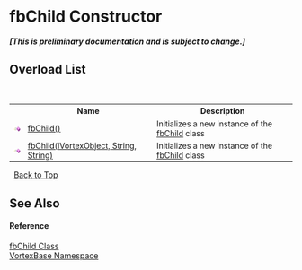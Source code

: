 # fbChild Constructor 
 _**\[This is preliminary documentation and is subject to change.\]**_


## Overload List
&nbsp;<table><tr><th></th><th>Name</th><th>Description</th></tr><tr><td>![Public method](media/pubmethod.gif "Public method")</td><td><a href="M_VortexBase_fbChild__ctor.md">fbChild()</a></td><td>
Initializes a new instance of the <a href="T_VortexBase_fbChild.md">fbChild</a> class</td></tr><tr><td>![Public method](media/pubmethod.gif "Public method")</td><td><a href="M_VortexBase_fbChild__ctor_1.md">fbChild(IVortexObject, String, String)</a></td><td>
Initializes a new instance of the <a href="T_VortexBase_fbChild.md">fbChild</a> class</td></tr></table>&nbsp;
<a href="#fbchild-constructor">Back to Top</a>

## See Also


#### Reference
<a href="T_VortexBase_fbChild.md">fbChild Class</a><br /><a href="N_VortexBase.md">VortexBase Namespace</a><br />